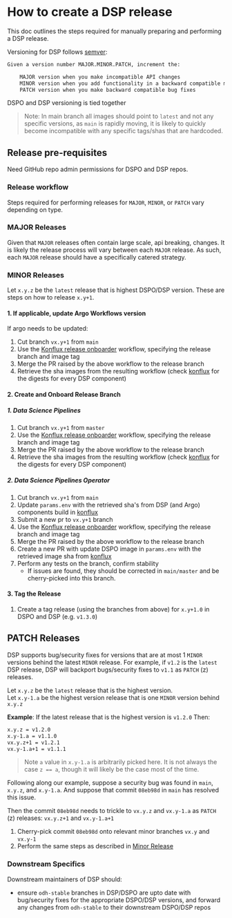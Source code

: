 # How to create a DSP release

This doc outlines the steps required for manually preparing and performing a DSP release.

Versioning for DSP follows [semver]:

```txt
Given a version number MAJOR.MINOR.PATCH, increment the:

    MAJOR version when you make incompatible API changes
    MINOR version when you add functionality in a backward compatible manner
    PATCH version when you make backward compatible bug fixes
```

DSPO and DSP versioning is tied together

> Note: In main branch all images should point to `latest` and not any specific versions, as `main` is rapidly moving,
> it is likely to quickly become incompatible with any specific tags/shas that are hardcoded.

## Release pre-requisites

Need GitHub repo admin permissions for DSPO and DSP repos.

### Release workflow

Steps required for performing releases for `MAJOR`, `MINOR`, or `PATCH` vary depending on type.

### MAJOR Releases

Given that `MAJOR` releases often contain large scale, api breaking, changes. It is likely the release process will vary
between each `MAJOR` release. As such, each `MAJOR` release should have a specifically catered strategy.

### MINOR Releases

Let `x.y.z` be the `latest` release that is highest DSPO/DSP version. These are steps on how to release `x.y+1`.

#### 1. If applicable, update Argo Workflows version
If argo needs to be updated:
1. Cut branch `vx.y+1` from `main`
2. Use the [Konflux release onboarder](https://github.com/opendatahub-io/odh-konflux-central/actions/workflows/odh-konflux-release-onboarder.yml) workflow, specifying the release branch and image tag
3. Merge the PR raised by the above workflow to the release branch
4. Retrieve the sha images from the resulting workflow (check [konflux](https://konflux-ui.apps.stone-prd-rh01.pg1f.p1.openshiftapps.com/ns/open-data-hub-tenant/applications/opendatahub-release/components?name=odh-data-science-pipelines-argo) for the digests for every DSP component)


#### 2. Create and Onboard Release Branch

##### 1. Data Science Pipelines

1. Cut branch `vx.y+1` from `master`
2. Use the [Konflux release onboarder](https://github.com/opendatahub-io/odh-konflux-central/actions/workflows/odh-konflux-release-onboarder.yml) workflow, specifying the release branch and image tag
3. Merge the PR raised by the above workflow to the release branch
4. Retrieve the sha images from the resulting workflow (check [konflux](https://konflux-ui.apps.stone-prd-rh01.pg1f.p1.openshiftapps.com/ns/open-data-hub-tenant/applications/opendatahub-release/components?name=odh-ml-pipe) for the digests for every DSP component)

##### 2. Data Science Pipelines Operator

1. Cut branch `vx.y+1` from `main`
2. Update `params.env` with the retrieved sha's from DSP (and Argo) components build in [konflux](https://konflux-ui.apps.stone-prd-rh01.pg1f.p1.openshiftapps.com/ns/open-data-hub-tenant/applications/opendatahub-release/components?name=odh-ml-pipe)
3. Submit a new pr to `vx.y+1` branch
4. Use the [Konflux release onboarder](https://github.com/opendatahub-io/odh-konflux-central/actions/workflows/odh-konflux-release-onboarder.yml) workflow, specifying the release branch and image tag
5. Merge the PR raised by the above workflow to the release branch
6. Create a new PR with update DSPO image in `params.env` with the retrieved image sha from [konflux](https://konflux-ui.apps.stone-prd-rh01.pg1f.p1.openshiftapps.com/ns/open-data-hub-tenant/applications/opendatahub-release/components/odh-data-science-pipelines-operator-controller)
7. Perform any tests on the branch, confirm stability
   - If issues are found, they should be corrected in `main/master` and be cherry-picked into this branch.

#### 3. Tag the Release

1. Create a tag release (using the branches from above) for `x.y+1.0` in DSPO and DSP (e.g. `v1.3.0`)

## PATCH Releases

DSP supports bug/security fixes for versions that are at most 1 `MINOR` versions behind the latest `MINOR` release.
For example, if `v1.2` is the `latest` DSP release, DSP will backport bugs/security fixes to `v1.1` as `PATCH` (z) releases.

Let `x.y.z` be the `latest` release that is the highest version.\
Let `x.y-1.a` be the highest version release that is one `MINOR` version behind `x.y.z`

**Example**:
If the latest release that is the highest version is `v1.2.0`
Then:

```txt
x.y.z = v1.2.0
x.y-1.a = v1.1.0
vx.y.z+1 = v1.2.1
vx.y-1.a+1 = v1.1.1
```

> Note `a` value in `x.y-1.a` is arbitrarily picked here. It is not always the case `z == a`, though it will likely
> be the case most of the time.

Following along our example, suppose a security bug was found in `main`, `x.y.z`, and `x.y-1.a`.
And suppose that commit `08eb98d` in `main` has resolved this issue.

Then the commit `08eb98d` needs to trickle to `vx.y.z` and `vx.y-1.a` as `PATCH` (z) releases: `vx.y.z+1` and `vx.y-1.a+1`

1. Cherry-pick commit `08eb98d` onto relevant minor branches `vx.y` and `vx.y-1`
2. Perform the same steps as described in [Minor Release](#2-create-and-onboard-release-branch)

### Downstream Specifics

Downstream maintainers of DSP should:

- ensure `odh-stable` branches in DSP/DSPO are upto date with bug/security fixes for the appropriate DSPO/DSP versions,
  and forward any changes from `odh-stable` to their downstream DSPO/DSP repos

[semver]: https://semver.org/
[build-tags]: https://github.com/opendatahub-io/data-science-pipelines-operator/actions/workflows/build-tags.yml
[release-tools]: ../../scripts/release/README.md
